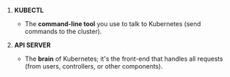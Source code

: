 1. **KUBECTL**  
   - The **command-line tool** you use to talk to Kubernetes (send commands to the cluster).  

2. **API SERVER**  
   - The **brain** of Kubernetes; it's the front-end that handles all requests (from users, controllers, or other components).  
